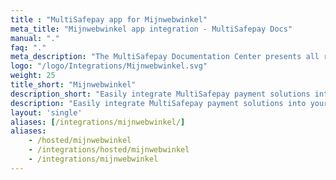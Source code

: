 ```yaml
---
title : "MultiSafepay app for Mijnwebwinkel"
meta_title: "Mijnwebwinkel app integration - MultiSafepay Docs"
manual: "."
faq: "."
meta_description: "The MultiSafepay Documentation Center presents all relevant information about our Plugins and API. You can also find support pages for payment methods, tools and general questions as well as the contact details of our Support and Integration Teams."
logo: "/logo/Integrations/Mijnwebwinkel.svg"
weight: 25
title_short: "Mijnwebwinkel"
description_short: "Easily integrate MultiSafepay payment solutions into your Mijnwebwinkel with this free app."
description: "Easily integrate MultiSafepay payment solutions into your Mijnwebwinkel with this free app. This app is managed by our partner Mijnwebwinkel (MyOnlineStore)."
layout: 'single'
aliases: [/integrations/mijnwebwinkel/]
aliases: 
    - /hosted/mijnwebwinkel
    - /integrations/hosted/mijnwebwinkel
    - /integrations/mijnwebwinkel
---
```

